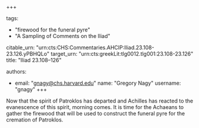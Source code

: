 +++

tags:
- "firewood for the funeral pyre"
- "A Sampling of Comments on the Iliad"

citable_urn: "urn:cts:CHS:Commentaries.AHCIP:Iliad.23.108-23.126.yPBHQLo"
target_urn: "urn:cts:greekLit:tlg0012.tlg001:23.108-23.126"
title: "Iliad 23.108–126"

authors:
- email: "gnagy@chs.harvard.edu"
  name: "Gregory Nagy"
  username: "gnagy"
+++

<p>Now that the spirit of Patroklos has departed and Achilles has reacted to the evanescence of this spirit, morning comes. It is time for the Achaeans to gather the firewood that will be used to construct the funeral pyre for the cremation of Patroklos.</p>
